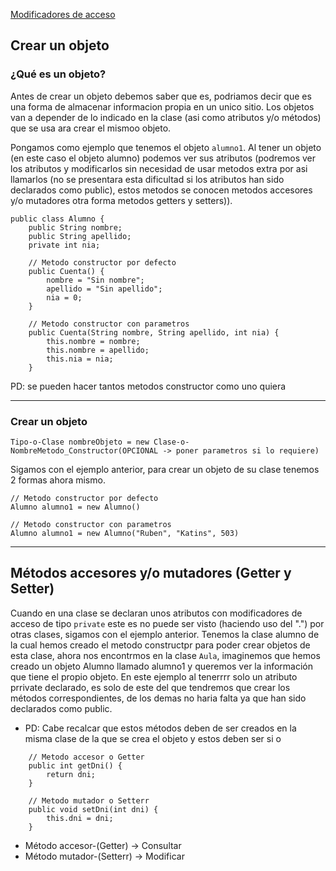 [Modificadores de acceso](../Variables/README.md#Modificadores-de-acceso)

## Crear un objeto

### ¿Qué es un objeto?
Antes de crear un objeto debemos saber que es, podriamos decir que es una forma de almacenar informacion propia en un unico sitio.
Los objetos van a depender de lo indicado en la clase (asi como atributos y/o métodos) que se usa ara crear el mismoo objeto.

Pongamos como ejemplo que tenemos el objeto ```alumno1```.
Al tener un objeto (en este caso el objeto alumno) podemos ver sus atributos (podremos ver los atributos y modificarlos sin necesidad de usar metodos extra por asi llamarlos (no se presentara esta dificultad si los atributos han sido declarados como public), estos metodos se conocen metodos accesores y/o mutadores otra forma metodos getters y setters)).
```
public class Alumno {
    public String nombre;
    public String apellido;
    private int nia;

    // Metodo constructor por defecto
    public Cuenta() {
        nombre = "Sin nombre";
        apellido = "Sin apellido";
        nia = 0;
    }

    // Metodo constructor con parametros
    public Cuenta(String nombre, String apellido, int nia) {
        this.nombre = nombre;
        this.nombre = apellido;
        this.nia = nia;
    }
```

PD: se pueden hacer tantos metodos constructor como uno quiera

---
### Crear un objeto
```Tipo-o-Clase nombreObjeto = new Clase-o-NombreMetodo_Constructor(OPCIONAL -> poner parametros si lo requiere)```

Sigamos con el ejemplo anterior, para crear un objeto de su clase tenemos 2 formas ahora mismo.

```
// Metodo constructor por defecto
Alumno alumno1 = new Alumno()
```
```
// Metodo constructor con parametros
Alumno alumno1 = new Alumno("Ruben", "Katins", 503)
```

---
## Métodos accesores y/o mutadores (Getter y Setter)
Cuando en una clase se declaran unos atributos con modificadores de acceso de tipo ```private``` este es no puede ser visto (haciendo uso del ".") por otras clases, sigamos con el ejemplo anterior.
Tenemos la clase alumno de la cual hemos creado el metodo constructpr para poder crear objetos de esta clase, ahora nos encontrmos en la clase ```Aula```, imaginemos que hemos creado un objeto Alumno llamado alumno1 y queremos ver la información que tiene el propio objeto.
En este ejemplo al tenerrrr solo un atributo prrivate declarado, es solo de este del que tendremos que crear los métodos correspondientes, de los demas no haria falta ya que han sido declarados como public.

+ PD: Cabe recalcar que estos métodos deben de ser creados en la misma clase de la que se crea el objeto y estos deben ser si o 

```
    // Metodo accesor o Getter
    public int getDni() {
        return dni;
    }

    // Metodo mutador o Setterr
    public void setDni(int dni) {
        this.dni = dni;
    }
```

+ Método accesor-(Getter) -> Consultar
+ Método mutador-(Setterr) -> Modificar

